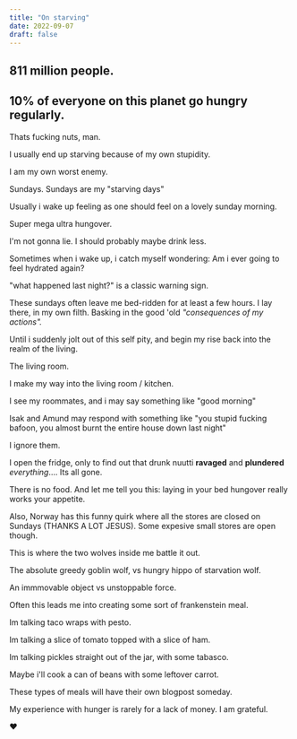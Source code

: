 ```yaml
---
title: "On starving"
date: 2022-09-07
draft: false
---
```


## 811 million people.

## 10% of everyone on this planet go hungry regularly.

Thats fucking nuts, man.

I usually end up starving because of my own stupidity.

I am my own worst enemy.

Sundays. Sundays are my "starving days"

Usually i wake up feeling as one should feel on a lovely sunday morning.

Super mega ultra hungover.

I'm not gonna lie. I should probably maybe drink less.

Sometimes when i wake up, i catch myself wondering: Am i ever going to feel hydrated again?

"what happened last night?" is a classic warning sign.

These sundays often leave me bed-ridden for at least a few hours. I lay there, in my own filth. Basking in the good 'old *"consequences of my actions".*

Until i suddenly jolt out of this self pity, and begin my rise back into the realm of the living.

The living room.

I make my way into the living room / kitchen.

I see my roommates, and i may say something like "good morning"

Isak and Amund may respond with something like "you stupid fucking bafoon, you almost burnt the entire house down last night"

I ignore them.

I open the fridge, only to find out that drunk nuutti **ravaged** and **plundered** *everything*.... Its all gone.

There is no food. And let me tell you this: laying in your bed hungover really works your appetite.

Also, Norway has this funny quirk where all the stores are closed on Sundays (THANKS A LOT JESUS). Some expesive small stores are open though.

This is where the two wolves inside me battle it out.

The absolute greedy goblin wolf, vs hungry hippo of starvation wolf.

An immmovable object vs unstoppable force.

Often this leads me into creating some sort of frankenstein meal.

Im talking taco wraps with pesto.

Im talking a slice of tomato topped with a slice of ham.

Im talking pickles straight out of the jar, with some tabasco.

Maybe i'll cook a can of beans with some leftover carrot.

These types of meals will have their own blogpost someday.

My experience with hunger is rarely for a lack of money.
I am grateful.


❤️